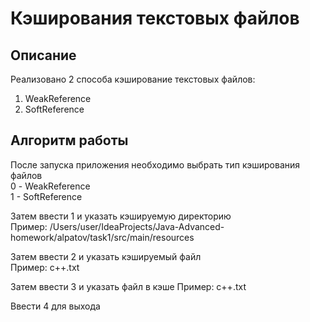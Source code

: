 # Кэширования текстовых файлов

## Описание
Реализовано 2 способа кэширование текстовых файлов:
1. WeakReference
2. SoftReference

## Алгоритм работы

После запуска приложения необходимо выбрать тип кэширования файлов  
0 - WeakReference  
1 - SoftReference  

Затем ввести 1 и указать кэшируемую директорию  
Пример: /Users/user/IdeaProjects/Java-Advanced-homework/alpatov/task1/src/main/resources

Затем ввести 2 и указать кэшируемый файл  
Пример: c++.txt

Затем ввести 3 и указать файл в кэше
Пример: c++.txt

Ввести 4 для выхода